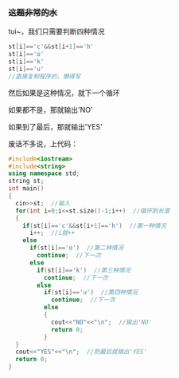 ### ~~这题非常的水~~

tui~，我们只需要判断四种情况

```cpp
st[i]=='c'&&st[i+1]=='h'
st[i]=='o'
st[i]=='k'
st[i]=='u'
//直接复制程序的，懒得写
```
然后如果是这种情况，就下一个循环

如果都不是，那就输出'NO'

如果到了最后，那就输出'YES'

废话不多说，上代码：

```cpp
#include<iostream>
#include<string>
using namespace std;
string st;
int main()
{
  cin>>st;  //输入
  for(int i=0;i<=st.size()-1;i++)  //循环到长度
  {
    if(st[i]=='c'&&st[i+1]=='h')  //第一种情况
	  i++;  //i就++
    else 
	  if(st[i]=='o')  //第二种情况
	    continue;  //下一次
      else 
	    if(st[i]=='k')  //第三种情况
		  continue;  //下一次
        else 
		  if(st[i]=='u')  //第四种情况
		    continue;  //下一次
          else
		  {
            cout<<"NO"<<"\n";  //输出'NO'
            return 0;
          }
  }
  cout<<"YES"<<"\n";  //到最后就输出'YES'
  return 0;
}
```
